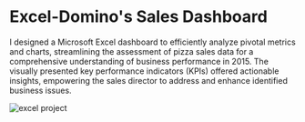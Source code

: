 # Excel-Domino's Sales Dashboard
I designed a Microsoft Excel dashboard to efficiently analyze pivotal metrics and charts, streamlining the assessment of pizza sales data for a comprehensive understanding of business performance in 2015. The visually presented key performance indicators (KPIs) offered actionable insights, empowering the sales director to address and enhance identified business issues.

![excel project](https://github.com/AbhishekBiradar22/Excel-Dashboard/assets/167090355/6023cfe4-4f3d-44b4-92f4-d78317f33c03)
